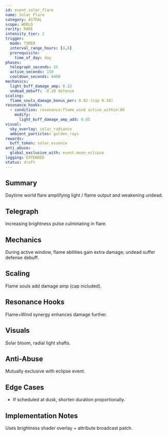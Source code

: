 ```yaml
---
id: event.solar_flare
name: Solar Flare
category: ASTRAL
scope: WORLD
rarity: RARE
intensity_tier: 2
trigger:
  mode: TIMER
  interval_range_hours: [4,6]
  prerequisite:
    time_of_day: day
phases:
  telegraph_seconds: 25
  active_seconds: 150
  cooldown_seconds: 8400
mechanics:
  light_buff_damage_amp: 0.15
  undead_debuff: -0.20 defense
scaling:
  flame_souls_damage_bonus_per: 0.02 (cap 0.10)
resonance_hooks:
  - condition: resonance:flame_wind active_within:80
    modify:
      light_buff_damage_amp_add: 0.05
visual:
  sky_overlay: solar_radiance
  ambient_particles: golden_rays
rewards:
  buff_token: solar_essence
anti_abuse:
  global_exclusive_with: event.moon_eclipse
logging: EXTENDED
status: draft
---
```

## Summary
Daytime world flare amplifying light / flame output and weakening undead.

## Telegraph
Increasing brightness pulse culminating in flare.

## Mechanics
During active window, flame abilities gain extra damage; undead suffer defense debuff.

## Scaling
Flame souls add damage amp (cap included).

## Resonance Hooks
Flame+Wind synergy enhances damage further.

## Visuals
Solar bloom, radial light shafts.

## Anti-Abuse
Mutually exclusive with eclipse event.

## Edge Cases
* If scheduled at dusk, shorten duration proportionally.

## Implementation Notes
Uses brightness shader overlay + attribute broadcast patch.
